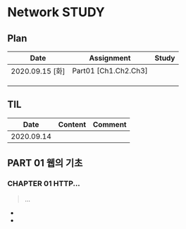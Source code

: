 # Network STUDY

## Plan

| Date            | Assignment           | Study |
| --------------- | -------------------- | ----- |
| 2020.09.15 [화] | Part01 [Ch1.Ch2.Ch3] |       |
|                 |                      |       |
|                 |                      |       |
|                 |                      |       |

## TIL

| Date       | Content | Comment |
| ---------- | ------- | ------- |
| 2020.09.14 |         |         |

## PART 01 웹의 기초

### CHAPTER 01 HTTP...

> ...

* 

* 